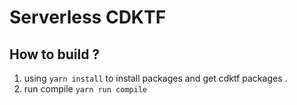 # Serverless CDKTF

## How to build ?

1. using `yarn install` to install packages and get cdktf packages .
2. run compile `yarn run compile`